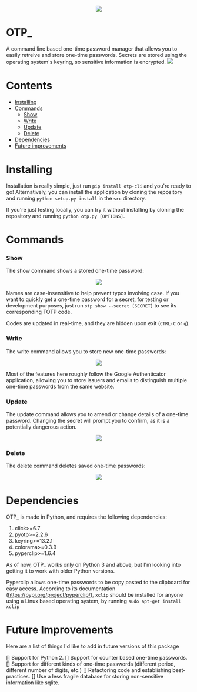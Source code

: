 <p align='center'>
  <img src = "https://gradebook-space-1.nyc3.digitaloceanspaces.com/Miscellaneous/__.png">
</p>

# OTP_
A command line based one-time password manager that allows you to easily retreive and store one-time passwords. Secrets are stored using the operating system's keyring, so sensitive information is encrypted.
![](https://gradebook-space-1.nyc3.digitaloceanspaces.com/Miscellaneous/demo.gif)

# Contents
* [Installing](#installing)
* [Commands](#commands)
  * [Show](###show)
  * [Write](###show)
  * [Update](###update)
  * [Delete](###delete)
* [Dependencies](#dependencies) 
* [Future improvements](#future-improvements)

# Installing
Installation is really simple, just run `pip install otp-cli` and you're ready to go! Alternatively, you can install the application by cloning the repository and running `python setup.py install` in the `src` directory.

If you're just testing locally, you can try it without installing by cloning the repository and running `python otp.py [OPTIONS]`.

# Commands
### Show
The show command shows a stored one-time password:
<p align='center'>
  <img src = "https://gradebook-space-1.nyc3.digitaloceanspaces.com/Miscellaneous/otp_show1.png"/>
</p>

Names are case-insensitive to help prevent typos involving case. If you want to quickly get a one-time password for a secret, for testing or development purposes, just run `otp show --secret [SECRET]` to see its corresponding TOTP code.

Codes are updated in real-time, and they are hidden upon exit (`CTRL-C` or `q`).

### Write
The write command allows you to store new one-time passwords:
<p align='center'>
  <img src = "https://gradebook-space-1.nyc3.digitaloceanspaces.com/Miscellaneous/otp_write2.png">
</p>
Most of the features here roughly follow the Google Authenticator application, allowing you to store issuers and emails to distinguish multiple one-time passwords from the same website.

### Update
The update command allows you to amend or change details of a one-time password. Changing the secret will prompt you to confirm, as it is a potentially dangerous action.
<p align='center'>
  <img src = "https://gradebook-space-1.nyc3.digitaloceanspaces.com/Miscellaneous/otp_update1.png">
</p>

### Delete
The delete command deletes saved one-time passwords:
<p align='center'>
  <img src = "https://gradebook-space-1.nyc3.digitaloceanspaces.com/Miscellaneous/otp_delete1.png">
</p>

# Dependencies
OTP_ is made in Python, and requires the following dependencies: 

1. click>=6.7
2. pyotp>=2.2.6
3. keyring>=13.2.1
4. colorama>=0.3.9
5. pyperclip>=1.6.4

As of now, OTP_ works only on Python 3 and above, but I'm looking into getting it to work with older Python versions.

Pyperclip allows one-time passwords to be copy pasted to the clipboard for easy access. According to its documentation (https://pypi.org/project/pyperclip/), `xclip` should be installed for anyone using a Linux based operating system, by running `sudo apt-get install xclip`

# Future Improvements
Here are a list of things I'd like to add in future versions of this package

[] Support for Python 2.
[] Support for counter based one-time passwords. 
[] Support for different kinds of one-time passwords (different period, different number of digits, etc.)
[] Refactoring code and establishing best-practices.
[] Use a less fragile database for storing non-sensitive information like sqlite. 
